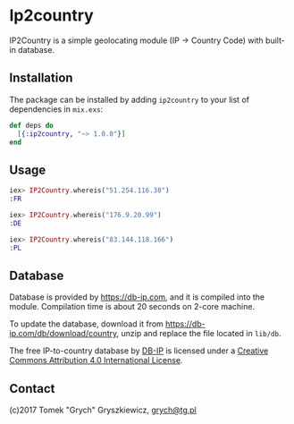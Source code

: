 # Ip2country

IP2Country is a simple geolocating module (IP -> Country Code) with built-in database.

## Installation

The package can be installed
by adding `ip2country` to your list of dependencies in `mix.exs`:

```elixir
def deps do
  [{:ip2country, "~> 1.0.0"}]
end
```

## Usage
````elixir
iex> IP2Country.whereis("51.254.116.38")
:FR

iex> IP2Country.whereis("176.9.20.99")  
:DE

iex> IP2Country.whereis("83.144.118.166")
:PL
````

## Database

Database is provided by https://db-ip.com, and it is compiled into the module. Compilation time is about
20 seconds on 2-core machine.

To update the database, download it from https://db-ip.com/db/download/country, unzip and replace the file
located in `lib/db`.

The free IP-to-country database by [DB-IP](https://db-ip.com/db/download/country) is licensed under a
[Creative Commons Attribution 4.0 International License](https://creativecommons.org/licenses/by/4.0/).

## Contact

(c)2017 Tomek "Grych" Gryszkiewicz, 
<grych@tg.pl>
